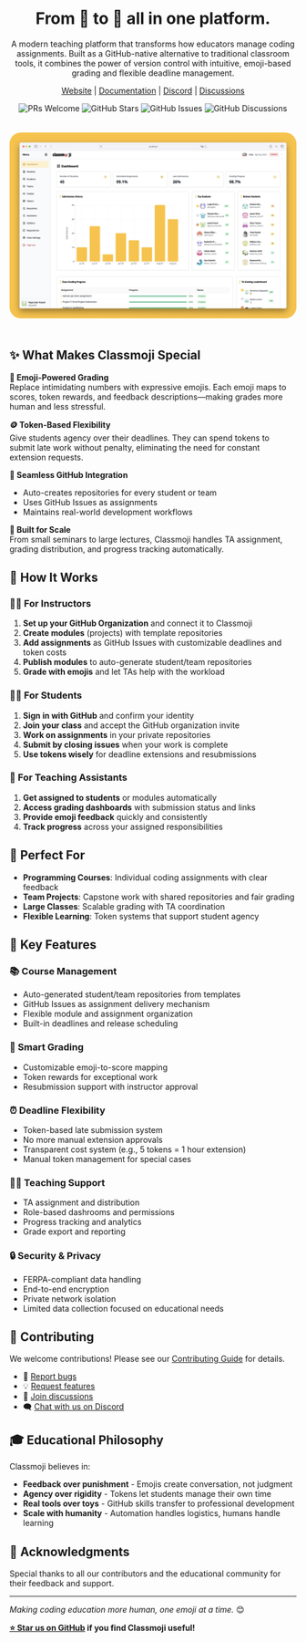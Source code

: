 <div align="center">

<h1>From 🤷 to 🎯 all in one platform.</h1>

A modern teaching platform that transforms how educators manage coding assignments. Built as a GitHub-native alternative to traditional classroom tools, it combines the power of version control with intuitive, emoji-based grading and flexible deadline management.

[Website](https://classmoji.io) | [Documentation](https://docs.classmoji.io) | [Discord](https://discord.gg/Bxvkh3SHeF) | [Discussions](https://github.com/classmoji/classmoji/discussions)

![PRs Welcome](https://img.shields.io/badge/PRs-welcome-brightgreen.svg)
![GitHub Stars](https://img.shields.io/github/stars/classmoji/classmoji)
![GitHub Issues](https://img.shields.io/github/issues/classmoji/classmoji)
![GitHub Discussions](https://img.shields.io/github/discussions/classmoji/classmoji)

</div>

<img alt="Classmoji Admin Dashboard" src="static/guide/admin_dashboard.jpeg" style="border-radius: 20px; margin: 20px 0;" />

## ✨ What Makes Classmoji Special

**🎨 Emoji-Powered Grading**  
Replace intimidating numbers with expressive emojis. Each emoji maps to scores, token rewards, and feedback descriptions—making grades more human and less stressful.

**🪙 Token-Based Flexibility**  
Give students agency over their deadlines. They can spend tokens to submit late work without penalty, eliminating the need for constant extension requests.

**🤖 Seamless GitHub Integration**

- Auto-creates repositories for every student or team
- Uses GitHub Issues as assignments
- Maintains real-world development workflows

**👥 Built for Scale**  
From small seminars to large lectures, Classmoji handles TA assignment, grading distribution, and progress tracking automatically.

## 🚀 How It Works

### 👩‍🏫 For Instructors

1. **Set up your GitHub Organization** and connect it to Classmoji
2. **Create modules** (projects) with template repositories
3. **Add assignments** as GitHub Issues with customizable deadlines and token costs
4. **Publish modules** to auto-generate student/team repositories
5. **Grade with emojis** and let TAs help with the workload

### 🧑‍🎓 For Students

1. **Sign in with GitHub** and confirm your identity
2. **Join your class** and accept the GitHub organization invite
3. **Work on assignments** in your private repositories
4. **Submit by closing issues** when your work is complete
5. **Use tokens wisely** for deadline extensions and resubmissions

### 🤝 For Teaching Assistants

1. **Get assigned to students** or modules automatically
2. **Access grading dashboards** with submission status and links
3. **Provide emoji feedback** quickly and consistently
4. **Track progress** across your assigned responsibilities

## 🎯 Perfect For

- **Programming Courses**: Individual coding assignments with clear feedback
- **Team Projects**: Capstone work with shared repositories and fair grading
- **Large Classes**: Scalable grading with TA coordination
- **Flexible Learning**: Token systems that support student agency

## 🌟 Key Features

### 📚 Course Management

- Auto-generated student/team repositories from templates
- GitHub Issues as assignment delivery mechanism
- Flexible module and assignment organization
- Built-in deadlines and release scheduling

### 🎨 Smart Grading

- Customizable emoji-to-score mapping
- Token rewards for exceptional work
- Resubmission support with instructor approval

### ⏰ Deadline Flexibility

- Token-based late submission system
- No more manual extension approvals
- Transparent cost system (e.g., 5 tokens = 1 hour extension)
- Manual token management for special cases

### 👨‍🏫 Teaching Support

- TA assignment and distribution
- Role-based dashrooms and permissions
- Progress tracking and analytics
- Grade export and reporting

### 🔒 Security & Privacy

- FERPA-compliant data handling
- End-to-end encryption
- Private network isolation
- Limited data collection focused on educational needs

## 🤝 Contributing

We welcome contributions! Please see our [Contributing Guide](CONTRIBUTING.md) for details.

- 🐛 [Report bugs](https://github.com/classmoji/classmoji/issues/new?template=bug_report.md)
- 💡 [Request features](https://github.com/classmoji/classmoji/issues/new?template=feature_request.md)
- 💬 [Join discussions](https://github.com/classmoji/classmoji/discussions)
- 🗨️ [Chat with us on Discord](https://discord.gg/classmoji)

## 🎓 Educational Philosophy

Classmoji believes in:

- **Feedback over punishment** - Emojis create conversation, not judgment
- **Agency over rigidity** - Tokens let students manage their own time
- **Real tools over toys** - GitHub skills transfer to professional development
- **Scale with humanity** - Automation handles logistics, humans handle learning

## 🙏 Acknowledgments

Special thanks to all our contributors and the educational community for their feedback and support.

---

_Making coding education more human, one emoji at a time._ 😊

**[⭐ Star us on GitHub](https://github.com/classmoji/classmoji) if you find Classmoji useful!**
